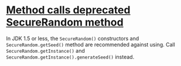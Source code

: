 # [Method calls deprecated SecureRandom method](http://fb-contrib.sourceforge.net/bugdescriptions.html#MDM_SECURERANDOM)

In JDK 1.5 or less, the `SecureRandom()` constructors and `SecureRandom.getSeed()` method are recommended against using.
			Call `SecureRandom.getInstance()` and `SecureRandom.getInstance().generateSeed()` instead.